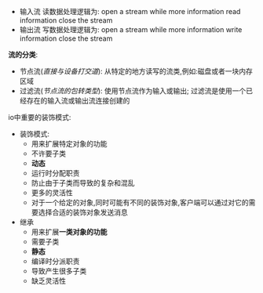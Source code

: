 - 输入流
读数据处理逻辑为:
open a stream
while more information
read information
close the stream
- 输出流
写数据处理逻辑为:
open a stream
while more information
write information
close the stream

**流的分类**:
- 节点流(*直接与设备打交道*): 从特定的地方读写的流类,例如:磁盘或者一块内存区域
- 过滤流(*节点流的包转类型*): 使用节点流作为输入或输出; 过滤流是使用一个已经存在的输入流或输出流连接创建的

io中重要的装饰模式:
- 装饰模式: 
    - 用来扩展特定对象的功能
    - 不许要子类
    - **动态**
    - 运行时分配职责
    - 防止由于子类而导致的复杂和混乱
    - 更多的灵活性
    - 对于一个给定的对象,同时可能有不同的装饰对象,客户端可以通过对它的需要选择合适的装饰对象发送消息
- 继承
    - 用来扩展**一类对象的功能**
    - 需要子类
    - **静态**
    - 编译时分派职责
    - 导致产生很多子类
    - 缺乏灵活性